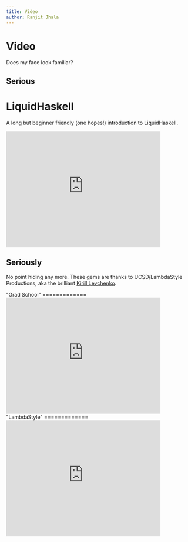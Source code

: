 ```yaml
---
title: Video 
author: Ranjit Jhala
---
```


# Video 

Does my face look familiar?

## Serious

<div class="section">

LiquidHaskell
=============

A long but beginner friendly (one hopes!) introduction to LiquidHaskell.

<iframe width="420" height="315" src="https://www.youtube.com/embed/vYh27zz9530" frameborder="0" allowfullscreen></iframe>

</div>

## Seriously

No point hiding any more. These gems are thanks to UCSD/LambdaStyle Productions, aka
the brilliant [Kirill Levchenko](http://cseweb.ucsd.edu/~klevchen/).

<div class="section">
"Grad School"
=============

<iframe width="420" height="315" src="https://www.youtube.com/embed/05L0hOw2yVs" frameborder="0" allowfullscreen></iframe>
</div>

<div class="section">
"LambdaStyle"
=============

<iframe width="420" height="315" src="https://www.youtube.com/embed/Ci48kqp11F8" frameborder="0" allowfullscreen></iframe>
</div>

